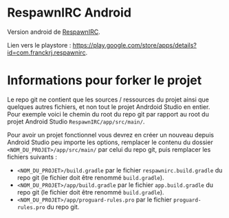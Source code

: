 # RespawnIRC Android

Version android de [RespawnIRC](https://github.com/FranckRJ/RespawnIRC).

Lien vers le playstore : https://play.google.com/store/apps/details?id=com.franckrj.respawnirc.

# Informations pour forker le projet

Le repo git ne contient que les sources / ressources du projet ainsi que quelques autres fichiers, et non tout le projet Andrdoid Studio en entier. Pour exemple voici le chemin du root du repo git par rapport au root du projet Android Studio `RespawnIRC/app/src/main/`.

Pour avoir un projet fonctionnel vous devrez en créer un nouveau depuis Android Studio peu importe les options, remplacer le contenu du dossier `<NOM_DU_PROJET>/app/src/main/` par celui du repo git, puis remplacer les fichiers suivants :
* `<NOM_DU_PROJET>/build.gradle` par le fichier `respawnirc.build.gradle` du repo git (le fichier doit être renommé `build.gradle`).
* `<NOM_DU_PROJET>/app/build.gradle` par le fichier `app.build.gradle` du repo git (le fichier doit être renommé `build.gradle`).
* `<NOM_DU_PROJET>/app/proguard-rules.pro` par le fichier `proguard-rules.pro` du repo git.
